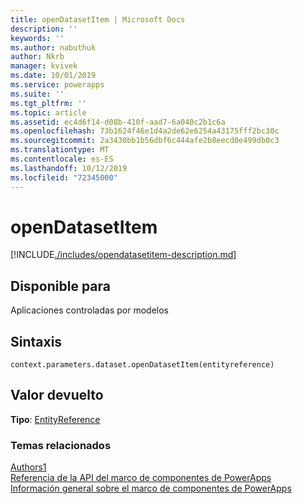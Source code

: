 ```yaml
---
title: openDatasetItem | Microsoft Docs
description: ''
keywords: ''
ms.author: nabuthuk
author: Nkrb
manager: kvivek
ms.date: 10/01/2019
ms.service: powerapps
ms.suite: ''
ms.tgt_pltfrm: ''
ms.topic: article
ms.assetid: ec4d6f14-d08b-410f-aad7-6a040c2b1c6a
ms.openlocfilehash: 73b1624f46e1d4a2de62e6254a43175fff2bc30c
ms.sourcegitcommit: 2a3430bb1b56dbf6c444afe2b8eecd0e499db0c3
ms.translationtype: MT
ms.contentlocale: es-ES
ms.lasthandoff: 10/12/2019
ms.locfileid: "72345000"
---
```

# <a name="opendatasetitem"></a>openDatasetItem

[!INCLUDE[./includes/opendatasetitem-description.md](./includes/opendatasetitem-description.md)]

## <a name="available-for"></a>Disponible para 

Aplicaciones controladas por modelos

## <a name="syntax"></a>Sintaxis

`context.parameters.dataset.openDatasetItem(entityreference)`

## <a name="return-value"></a>Valor devuelto

**Tipo**: [EntityReference](../entityreference.md)


### <a name="related-topics"></a>Temas relacionados

[Authors1](../dataset.md)<br/>
[Referencia de la API del marco de componentes de PowerApps](../../reference/index.md)<br/>
[Información general sobre el marco de componentes de PowerApps](../../overview.md)